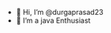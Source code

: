 - 👋 Hi, I’m @durgaprasad23
- 🌱 I’m a java Enthusiast


<!---
durgaprasad23/durgaprasad23 is a ✨ special ✨ repository because its `README.md` (this file) appears on your GitHub profile.
You can click the Preview link to take a look at your changes.
--->
